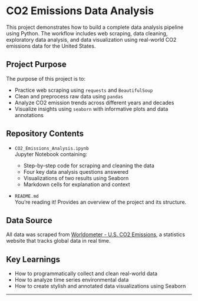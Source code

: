 # CO2 Emissions Data Analysis

This project demonstrates how to build a complete data analysis pipeline using Python. The workflow includes web scraping, data cleaning, exploratory data analysis, and data visualization using real-world CO2 emissions data for the United States.

## Project Purpose

The purpose of this project is to:
- Practice web scraping using `requests` and `BeautifulSoup`
- Clean and preprocess raw data using `pandas`
- Analyze CO2 emission trends across different years and decades
- Visualize insights using `seaborn` with informative plots and data annotations

## Repository Contents

- `CO2_Emissions_Analysis.ipynb`  
  Jupyter Notebook containing:
  - Step-by-step code for scraping and cleaning the data
  - Four key data analysis questions answered
  - Visualizations of two results using Seaborn
  - Markdown cells for explanation and context

- `README.md`  
  You’re reading it! Provides an overview of the project and its structure.

## Data Source

All data was scraped from [Worldometer - U.S. CO2 Emissions](https://www.worldometers.info/co2-emissions/us-co2-emissions/), a statistics website that tracks global data in real time.

## Key Learnings

- How to programmatically collect and clean real-world data
- How to analyze time series environmental data
- How to create stylish and annotated data visualizations using Seaborn

---

